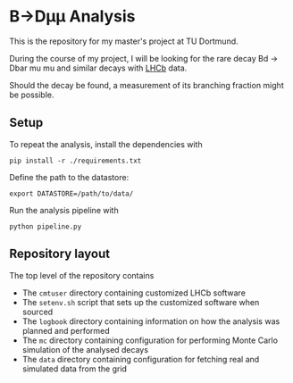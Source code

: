 # B→Dμμ Analysis

This is the repository for my master's project at TU Dortmund.

During the course of my project, I will be looking for the rare decay Bd → Dbar mu mu and similar decays with [LHCb](http://lhcb.web.cern.ch/lhcb/) data.

Should the decay be found, a measurement of its branching fraction might be possible.

## Setup

To repeat the analysis, install the dependencies with
```
pip install -r ./requirements.txt
```

Define the path to the datastore:
```
export DATASTORE=/path/to/data/
```

Run the analysis pipeline with
```
python pipeline.py
```

## Repository layout

The top level of the repository contains

 - The `cmtuser` directory containing customized LHCb software
 - The `setenv.sh` script that sets up the customized software when sourced
 - The `logbook` directory containing information on how the analysis was planned and performed
 - The `mc` directory containing configuration for performing Monte Carlo simulation of the analysed decays
 - The `data` directory containing configuration for fetching real and simulated data from the grid


